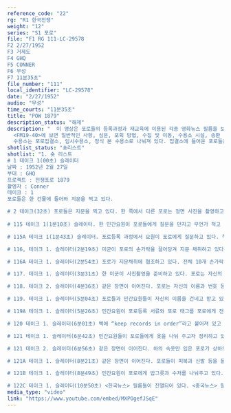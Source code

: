```yaml
---
reference_code: "22"
rg: "R1 한국전쟁"
weight: "12"
series: "S1 포로"
file: "F1 RG 111-LC-29578
F2 2/27/1952
F3 거제도 
F4 GHQ
F5 CONNER
F6 무성 
F7 11분35초"
file_number: "111"
local_identifier: "LC-29578"
date: "2/27/1952"
audio: "무성"
time_courts: "11분35초"
title: "POW 1879"
description_status: "해제"
description: "  이 영상은 포로들의 등록과정과 재교육에 이용된 각종 영화뉴스 필름을 보여주고 있다. 한국전쟁기 포로등록 매뉴얼은 제2차 세계대전 시기 미군의 독일군과 일본군 등록 매뉴얼에서 시작되었다. 미 육군 헌병대는 1940년에 <전쟁포로 처리 현장 매뉴얼 19-40(FM 19-40)>을 중심으로 한국전쟁 초기에 사용하다가 1952년 5월 1일부터 1949년 제네바협약에 기초해 재수정했으며 11월 3일 재차 수정한 매뉴얼을 사용했다.
  <FM19-40>에 보면 일반적인 사항, 심문, 포획 방법, 수집 및 이동, 수용소 시설, 송환 방법 등이며 포로처리 관련 헌병중대의 담당 업무 등을 담고 있다. 헌병중대는 전쟁포로처리중대와 호송중대 등에서 담당했다. 일반적인 사항에는 포로들의 포획 직후 몸수색과 포로 소지 물품 및 문서 등을 노획하고 포로집결소로 호송하는 것을 담고 있다.
  수용소는 포로집결소, 임시수용소, 정식 본 수용소로 나눠져 있다. 집결소에 들어온 포로들은 포로 번호와 이름 등을 기재한 포로 태그를 목에 걸게 한다. 이어서 포로들은 성명, 계급, 본적, 주소, 소속부대 등을 기재한 개인포로등록 카드에 인적사항을 기재한다. 본 수용소에 이송된 포로들은 소독과 각종 물품들을 지급받고 재차 기본정보 외에 지문등록, 사진촬영(정면, 좌우)에 응한다. 한국전쟁기 포로들은 18만 여명에 달해 포로송환 직전까지 포로등록을 마치지 못했다."
shotlist_status: "숏리스트"
shotlist: "1. 숏 리스트 
# 1 테이크 1(00초) 슬레이터
날짜 : 1952년 2월 27일
부대 : GHQ
프로젝트 : 전쟁포로 1879
촬영자 : Conner
테이크 : 1
포로들은 한 건물에 들어와 지문을 찍고 있다. 

# 2 테이크(32초) 포로들은 지문을 찍고 있다. 한 쪽에서 다른 포로는 정면 사진을 촬영하고 있다.
 
# 115 테이크 1(1분10초) 슬레이터. 한 민간요원이 포로들에게 질문을 던지고 무언가 적고 있다. 

# 115A 테이크 1(1분43초) 슬레이터. 포로등록 과정에서 요원이 포로에게 질문하고 있다. 책상 옆에 포로등록 태그가 있다. 

# 116, 테이크 1. 슬레이터(2분19초) 미군이 포로의 손가락을 끌어당겨 지문 채취하고 있다. 

# 116A 테이크 1. 슬레이터(2분54초) 포로가 지문채취에 협조하고 있다. 전체 10개 손가락을 다 채취하고 있다.

# 117. 테이크 1. 슬레이터(3분31초) 한 미군이 사진촬영을 준비하고 있다. 포로는 자신의 이름과 포로번호, 촬영날짜가 적힌 판을 앞에 두고 정면, 옆면으로 앉는다. 미군은 정면과 옆면의 포로 등록사진을 촬영한다. 또 한 명의 민간요원은 다음에 촬영할 포로의 성명, 포로번호, 촬영날짜를 영문으로 나무판에 붙이고 있다.

# 118. 테이크 2. 슬레이터(4분36초) 같은 장면이 이어진다. 포로는 자신의 이름과 번호 등을 적은 용지를 촬영판을 작업하는 민간요원에게 전달한다. 

# 119. 테이크 1. 슬레이터(5분04초) 포로들과 민간요원들이 자신의 이름을 건네고 받고 있다.

# 119A 테이크 1. 슬레이터(5분26초) 민간요원이 포로등록 서류와 포로 태그를 포로에게 전달한다. 

# 120 테이크 1. 슬레이터(6분01초) 벽에 “keep records in order”라고 붙어져 있고 민간요원이 포로등록서류와 태그 등을 나눠주고 있다. 

# 121 테이크 1. 슬레이터(6분42초) 민간요원들이 포로들에게 옷을 나눠 주고자 정리하고 있다.

# 121 테이크 2. 슬레이터(6분56초) 같은 장면이 이어진다. 하의 속옷만 입은 포로가 상하의 옷과 담요, 허리띠, 장갑, 모자, 신발 등을 지급받고 있다. 

# 121A 테이크 1. 슬레이터(8분21초) 같은 장면이 이어진다. 포로들이 피복과 신발 등을 들고 이동하고 있다. 

# 121B 테이크 1. 슬레이터(8분49초) 민간요원이 포로에게 밥그릇과 수저를 나눠주고 있다. (9분04초) 민간요원이 필름을 정리하고 있다. 민간요원이 필름을 편집하고 있다.

# 122C 테이크 1. 슬레이터(10분50초) <한국뉴스> 필름들이 진열되어 있다. <중국뉴스> 필름이 진열되어 있다."
media_type: "video"
link: "https://www.youtube.com/embed/MXPOgefJSqE"
---
```

